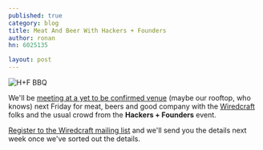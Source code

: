 ```yaml
---
published: true
category: blog
title: Meat And Beer With Hackers + Founders
author: ronan
hn: 6025135

layout: post
---
```


![H+F BBQ](http://devo.ps/images/posts/HF-BBQ.png)

We'll be [meeting at a yet to be confirmed venue](http://us2.campaign-archive1.com/?u=18eb8d6c34ad5d4e781541da9&id=c76a2f828c&e=) (maybe our rooftop, who knows) next Friday for meat, beers and good company with the [Wiredcraft](http://wiredcraft.com) folks and the usual crowd from the **Hackers + Founders** event.

[Register to the Wiredcraft mailing list](http://eepurl.com/CbCx5) and we'll send you the details next week once we've sorted out the details.
